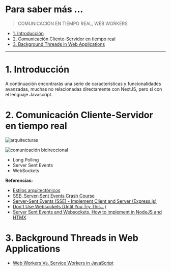 # Para saber más ... <!-- omit in toc -->
> COMUNICACIÓN EN TIEMPO REAL, WEB WORKERS


- [1. Introducción](#1-introducción)
- [2. Comunicación Cliente-Servidor en tiempo real](#2-comunicación-cliente-servidor-en-tiempo-real)
- [3. Background Threads in Web Applications](#3-background-threads-in-web-applications)


---

# 1. Introducción

A continuación encontrarás una serie de características y funcionalidades avanzadas, muchas no relacionadas directamente con NextJS, pero sí con el lenguaje Javascript. 


# 2. Comunicación Cliente-Servidor en tiempo real

![arquitecturas](assets/arquitecturas.png)

![comunicación bidireccional](assets/bidireccional.png)


- Long Polling
- Server Sent Events
- WebSockets



**Referencias:**

- [Estilos arquitectónicos](https://youtu.be/vjKxkNyTfoU?si=BuVtg9ioYfPVOrbC&t=95)
- [SSE: Server-Sent Events Crash Course](https://youtu.be/4HlNv1qpZFY?si=sQ6uuZAJ97Ty4q1l)
- [Server-Sent Events (SSE) - Implement Client and Server (Express.js)](https://www.youtube.com/watch?v=piEYV-fsYbA)
- [Don't Use Websockets (Until You Try This…)](https://youtu.be/6QnTNKOJk5A?si=QB2nEo8kHj6pddMJ)
- [Server Sent Events and Websockets. How to implement in NodeJS and HTMX](https://youtu.be/aPrrfVs9mDc?si=xC2RCy3208LDKRFf)


# 3. Background Threads in Web Applications

- [Web Workers Vs. Service Workers in JavaScript](https://www.dhiwise.com/post/web-workers-vs-service-workers-in-javascript)